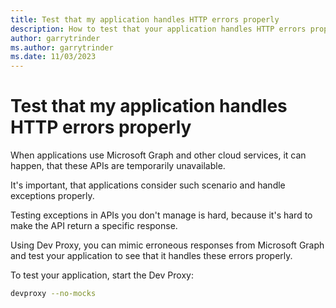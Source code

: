 ```yaml
---
title: Test that my application handles HTTP errors properly
description: How to test that your application handles HTTP errors properly
author: garrytrinder
ms.author: garrytrinder
ms.date: 11/03/2023
---
```


# Test that my application handles HTTP errors properly

When applications use Microsoft Graph and other cloud services, it can happen, that these APIs are temporarily unavailable.

It's important, that applications consider such scenario and handle exceptions properly.

Testing exceptions in APIs you don't manage is hard, because it's hard to make the API return a specific response.

Using Dev Proxy, you can mimic erroneous responses from Microsoft Graph and test your application to see that it handles these errors properly.

To test your application, start the Dev Proxy:

```sh
devproxy --no-mocks
```
